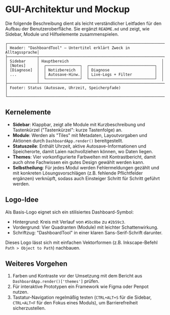 # GUI-Architektur und Mockup

Die folgende Beschreibung dient als leicht verständlicher Leitfaden für den
Aufbau der Benutzeroberfläche. Sie ergänzt `README.md` und zeigt, wie Sidebar,
Module und Hilfselemente zusammenspielen.

```
┌─────────────────────────────────────────────────────────────────────┐
│ Header: "DashboardTool" – Untertitel erklärt Zweck in Alltagssprache│
├─────────────┬───────────────────────────────────────────────────────┤
│ Sidebar     │ Hauptbereich                                         │
│ [Notes]     │  ┌───────────────┐  ┌─────────────────────────────┐  │
│ [Diagnose]  │  │ Notizbereich  │  │ Diagnose                    │  │
│ ...         │  │ Autosave-Hinw.│  │ Live-Logs + Filter          │  │
│             │  └───────────────┘  └─────────────────────────────┘  │
├─────────────┴───────────────────────────────────────────────────────┤
│ Footer: Status (Autosave, Uhrzeit, Speicherpfade)                   │
└─────────────────────────────────────────────────────────────────────┘
```

## Kernelemente

- **Sidebar**: Klappbar, zeigt alle Module mit Kurzbeschreibung und Tastenkürzel
  ("Tastenkürzel": kurze Tastenfolge) an.
- **Module**: Werden als "Tiles" mit Metadaten, Layoutvorgaben und Aktionen
  durch `DashboardApp.render()` bereitgestellt.
- **Statuszeile**: Enthält Uhrzeit, aktive Autosave-Informationen und
  Speicherorte, damit Laien nachvollziehen können, wo Daten liegen.
- **Themes**: Vier vorkonfigurierte Farbwelten mit Kontrastbericht, damit auch
  ohne Fachwissen ein gutes Design gewählt werden kann.
- **Selbstheilung**: Für jedes Modul werden Fehlermeldungen gezählt und mit
  konkreten Lösungsvorschlägen (z.B. fehlende Pflichtfelder ergänzen) verknüpft,
  sodass auch Einsteiger Schritt für Schritt geführt werden.

## Logo-Idee

Als Basis-Logo eignet sich ein stilisiertes Dashboard-Symbol:

- Hintergrund: Kreis mit Verlauf von `#5bc0be` zu `#2b59c3`.
- Vordergrund: Vier Quadranten (Module) mit leichter Schattenwirkung.
- Schriftzug: "DashboardTool" in einer klaren Sans-Serif-Schrift darunter.

Dieses Logo lässt sich mit einfachen Vektorformen (z.B. Inkscape-Befehl
`Path > Object to Path`) nachbauen.

## Weiteres Vorgehen

1. Farben und Kontraste vor der Umsetzung mit dem Bericht aus
   `DashboardApp.render()['themes']` prüfen.
2. Für interaktive Prototypen ein Framework wie Figma oder Penpot nutzen.
3. Tastatur-Navigation regelmäßig testen (`CTRL+ALT+S` für die Sidebar,
   `CTRL+ALT+F` für den Fokus eines Moduls), um Barrierefreiheit sicherzustellen.
